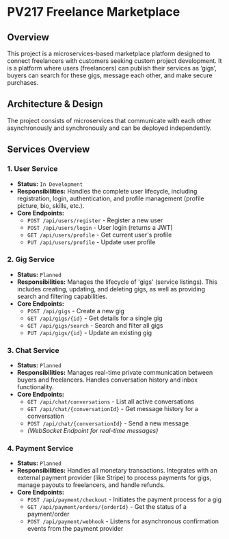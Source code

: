 # PV217 Freelance Marketplace
## Overview
This project is a microservices-based marketplace platform designed to connect freelancers with customers seeking custom project development.
It is a platform where users (freelancers) can publish their services as ‘gigs’, buyers can search for these gigs, message each other, and make secure purchases.

## Architecture & Design
The project consists of microservices that communicate with each other asynchronously and synchronously and can be deployed independently.
## Services Overview
### 1. User Service

* **Status:** `In Development`
* **Responsibilities:** Handles the complete user lifecycle, including registration, login, authentication, and profile management (profile picture, bio, skills, etc.).
* **Core Endpoints:**
    * `POST /api/users/register` - Register a new user
    * `POST /api/users/login` - User login (returns a JWT)
    * `GET /api/users/profile` - Get current user's profile
    * `PUT /api/users/profile` - Update user profile

### 2. Gig Service

* **Status:** `Planned`
* **Responsibilities:** Manages the lifecycle of 'gigs' (service listings). This includes creating, updating, and deleting gigs, as well as providing search and filtering capabilities.
* **Core Endpoints:**
    * `POST /api/gigs` - Create a new gig
    * `GET /api/gigs/{id}` - Get details for a single gig
    * `GET /api/gigs/search` - Search and filter all gigs
    * `PUT /api/gigs/{id}` - Update an existing gig

 ### 3. Chat Service

* **Status:** `Planned`
* **Responsibilities:** Manages real-time private communication between buyers and freelancers. Handles conversation history and inbox functionality.
* **Core Endpoints:**
    * `GET /api/chat/conversations` - List all active conversations
    * `GET /api/chat/{conversationId}` - Get message history for a conversation
    * `POST /api/chat/{conversationId}` - Send a new message
    * *(WebSocket Endpoint for real-time messages)*

### 4. Payment Service

* **Status:** `Planned`
* **Responsibilities:** Handles all monetary transactions. Integrates with an external payment provider (like Stripe) to process payments for gigs, manage payouts to freelancers, and handle refunds.
* **Core Endpoints:**
    * `POST /api/payment/checkout` - Initiates the payment process for a gig
    * `GET /api/payment/orders/{orderId}` - Get the status of a payment/order
    * `POST /api/payment/webhook` - Listens for asynchronous confirmation events from the payment provider
